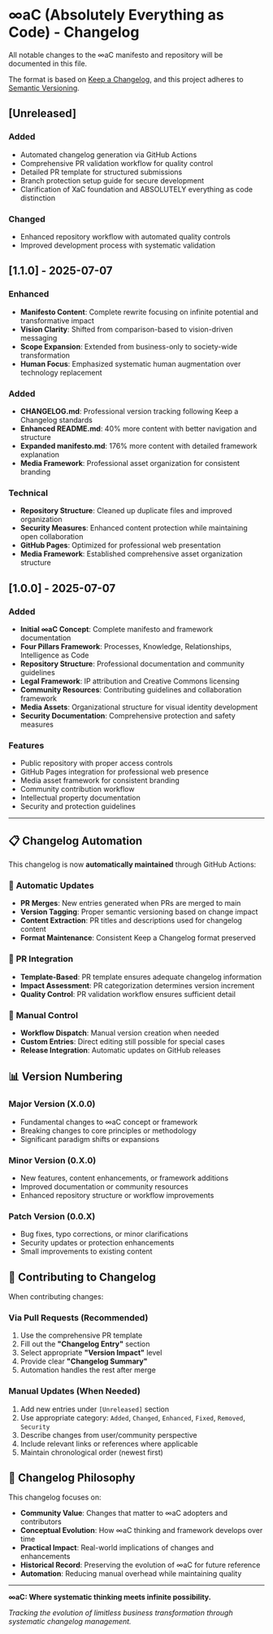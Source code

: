 # ∞aC (Absolutely Everything as Code) - Changelog

All notable changes to the ∞aC manifesto and repository will be documented in this file.

The format is based on [Keep a Changelog](https://keepachangelog.com/en/1.0.0/),
and this project adheres to [Semantic Versioning](https://semver.org/spec/v2.0.0.html).

## [Unreleased]

### Added
- Automated changelog generation via GitHub Actions
- Comprehensive PR validation workflow for quality control
- Detailed PR template for structured submissions
- Branch protection setup guide for secure development
- Clarification of XaC foundation and ABSOLUTELY everything as code distinction

### Changed
- Enhanced repository workflow with automated quality controls
- Improved development process with systematic validation

## [1.1.0] - 2025-07-07

### Enhanced
- **Manifesto Content**: Complete rewrite focusing on infinite potential and transformative impact
- **Vision Clarity**: Shifted from comparison-based to vision-driven messaging
- **Scope Expansion**: Extended from business-only to society-wide transformation
- **Human Focus**: Emphasized systematic human augmentation over technology replacement

### Added
- **CHANGELOG.md**: Professional version tracking following Keep a Changelog standards
- **Enhanced README.md**: 40% more content with better navigation and structure
- **Expanded manifesto.md**: 176% more content with detailed framework explanation
- **Media Framework**: Professional asset organization for consistent branding

### Technical
- **Repository Structure**: Cleaned up duplicate files and improved organization
- **Security Measures**: Enhanced content protection while maintaining open collaboration
- **GitHub Pages**: Optimized for professional web presentation
- **Media Framework**: Established comprehensive asset organization structure

## [1.0.0] - 2025-07-07

### Added
- **Initial ∞aC Concept**: Complete manifesto and framework documentation
- **Four Pillars Framework**: Processes, Knowledge, Relationships, Intelligence as Code
- **Repository Structure**: Professional documentation and community guidelines
- **Legal Framework**: IP attribution and Creative Commons licensing
- **Community Resources**: Contributing guidelines and collaboration framework
- **Media Assets**: Organizational structure for visual identity development
- **Security Documentation**: Comprehensive protection and safety measures

### Features
- Public repository with proper access controls
- GitHub Pages integration for professional web presence
- Media asset framework for consistent branding
- Community contribution workflow
- Intellectual property documentation
- Security and protection guidelines

---

## 📋 Changelog Automation

This changelog is now **automatically maintained** through GitHub Actions:

### 🤖 **Automatic Updates**
- **PR Merges**: New entries generated when PRs are merged to main
- **Version Tagging**: Proper semantic versioning based on change impact
- **Content Extraction**: PR titles and descriptions used for changelog content
- **Format Maintenance**: Consistent Keep a Changelog format preserved

### 📝 **PR Integration**
- **Template-Based**: PR template ensures adequate changelog information
- **Impact Assessment**: PR categorization determines version increment
- **Quality Control**: PR validation workflow ensures sufficient detail

### 🔧 **Manual Control**
- **Workflow Dispatch**: Manual version creation when needed
- **Custom Entries**: Direct editing still possible for special cases
- **Release Integration**: Automatic updates on GitHub releases

## 📊 Version Numbering

### Major Version (X.0.0)
- Fundamental changes to ∞aC concept or framework
- Breaking changes to core principles or methodology
- Significant paradigm shifts or expansions

### Minor Version (0.X.0)
- New features, content enhancements, or framework additions
- Improved documentation or community resources
- Enhanced repository structure or workflow improvements

### Patch Version (0.0.X)
- Bug fixes, typo corrections, or minor clarifications
- Security updates or protection enhancements
- Small improvements to existing content

## 🎯 Contributing to Changelog

When contributing changes:

### Via Pull Requests (Recommended)
1. Use the comprehensive PR template
2. Fill out the **"Changelog Entry"** section
3. Select appropriate **"Version Impact"** level
4. Provide clear **"Changelog Summary"**
5. Automation handles the rest after merge

### Manual Updates (When Needed)
1. Add new entries under `[Unreleased]` section
2. Use appropriate category: `Added`, `Changed`, `Enhanced`, `Fixed`, `Removed`, `Security`
3. Describe changes from user/community perspective
4. Include relevant links or references where applicable
5. Maintain chronological order (newest first)

## 🌟 Changelog Philosophy

This changelog focuses on:
- **Community Value**: Changes that matter to ∞aC adopters and contributors
- **Conceptual Evolution**: How ∞aC thinking and framework develops over time
- **Practical Impact**: Real-world implications of changes and enhancements
- **Historical Record**: Preserving the evolution of ∞aC for future reference
- **Automation**: Reducing manual overhead while maintaining quality

---

**∞aC: Where systematic thinking meets infinite possibility.**

*Tracking the evolution of limitless business transformation through systematic changelog management.*